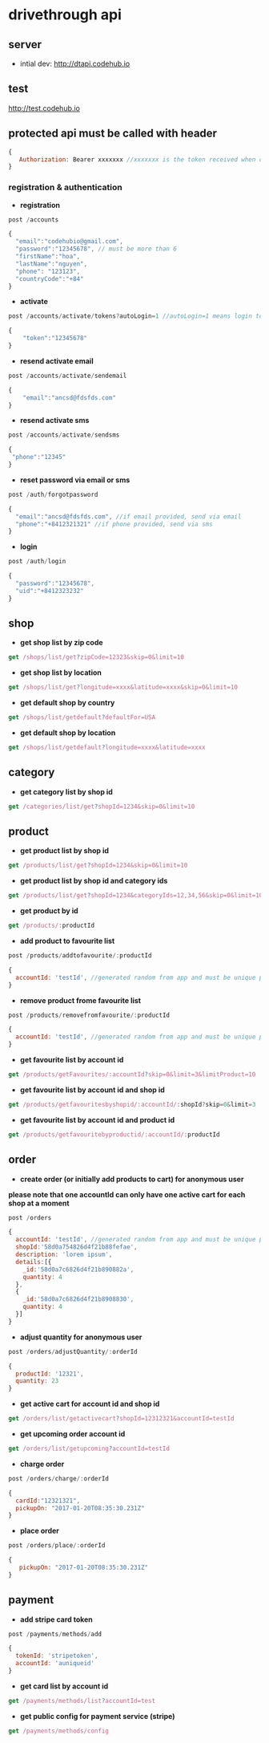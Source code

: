 # drivethrough api

## server
- intial dev: http://dtapi.codehub.io

## test
http://test.codehub.io


## protected api must be called with header

```javascript
{
   Authorization: Bearer xxxxxxx //xxxxxxx is the token received when calling login api successfully.
}
```

### registration & authentication

* **registration**
```javascript
post /accounts
```
```javascript
{
  "email":"codehubio@gmail.com",
  "password":"12345678", // must be more than 6
  "firstName":"hoa",
  "lastName":"nguyen",
  "phone": "123123",
  "countryCode":"+84"
}
```
* **activate**
```javascript
post /accounts/activate/tokens?autoLogin=1 //autoLogin=1 means login token will be returned automatically without calling login api
````

```javascript
{
	"token":"12345678"
}
```
* **resend activate email**
```javascript
post /accounts/activate/sendemail
````

```javascript
{
	"email":"ancsd@fdsfds.com"
}
```

* **resend activate sms**
```javascript
post /accounts/activate/sendsms
````

```javascript
{
 "phone":"12345"
}
```

* **reset password via email or sms**
```javascript
post /auth/forgotpassword
````

```javascript
{
  "email":"ancsd@fdsfds.com", //if email provided, send via email
  "phone":"+8412321321" //if phone provided, send via sms
}
```



* **login**

```javascript
post /auth/login
```

```javascript
{
  "password":"12345678",
  "uid":"+8412323232"
}
```

## shop 

* **get shop list by zip code**
```javascript
get /shops/list/get?zipCode=12323&skip=0&limit=10
```

* **get shop list by location**
```javascript
get /shops/list/get?longitude=xxxx&latitude=xxxx&skip=0&limit=10
```

* **get default shop by country**
```javascript
get /shops/list/getdefault?defaultFor=USA
```

* **get default shop by location**
```javascript
get /shops/list/getdefault?longitude=xxxx&latitude=xxxx
```
## category

* **get category list by shop id**
```javascript
get /categories/list/get?shopId=1234&skip=0&limit=10
```
## product

* **get product list by shop id**
```javascript
get /products/list/get?shopId=1234&skip=0&limit=10
```

* **get product list by shop id and category ids**
```javascript
get /products/list/get?shopId=1234&categoryIds=12,34,56&skip=0&limit=10 //get products from 3 category id 12, 34, 56
```
* **get product by id**
```javascript
get /products/:productId
```

* **add product to favourite list**
```javascript
post /products/addtofavourite/:productId
```
```javascript
{
  accountId: 'testId', //generated random from app and must be unique per installation of the app.  
}
```
* **remove product frome favourite list**
```javascript
post /products/removefromfavourite/:productId
```
```javascript
{
  accountId: 'testId', //generated random from app and must be unique per installation of the app.  
}
```

* **get favourite list by account id**
```javascript
get /products/getFavourites/:accountId?skip=0&limit=3&limitProduct=10
```
* **get favourite list by account id and shop id**
```javascript
get /products/getfavouritesbyshopid/:accountId/:shopId?skip=0&limit=3
```

* **get favourite list by account id and product id**
```javascript
get /products/getfavouritebyproductid/:accountId/:productId
```


## order

* **create order (or initially add products to cart) for anonymous user** 

**please note that one accountId can only have one active cart for each shop at a moment**
```javascript
post /orders
```
```javascript
{
  accountId: 'testId', //generated random from app and must be unique per installation of the app.
  shopId:'58d0a754826d4f21b88fefae',
  description: 'lorem ipsum',
  details:[{
  	_id:'58d0a7c6826d4f21b890882a',
  	quantity: 4
  },
  {
  	_id:'58d0a7c6826d4f21b8908830',
  	quantity: 4
  }]
}
```

* **adjust quantity for anonymous user**
```javascript
post /orders/adjustQuantity/:orderId
```
```javascript
{
  productId: '12321',
  quantity: 23
}
```

* **get active cart for account id and shop id**
```javascript
get /orders/list/getactivecart?shopId=12312321&accountId=testId
```

* **get upcoming order account id**
```javascript
get /orders/list/getupcoming?accountId=testId
```

* **charge order**
```javascript
post /orders/charge/:orderId
```
```javascript
{
  cardId:"12321321",
  pickupOn: "2017-01-20T08:35:30.231Z"
}
```

* **place order**
```javascript
post /orders/place/:orderId
```
```javascript
{
   pickupOn: "2017-01-20T08:35:30.231Z"
}
```



## payment


* **add stripe card token**
```javascript
post /payments/methods/add
```
```javascript
{
  tokenId: 'stripetoken',
  accountId: 'auniqueid'
}
```
* **get card list by account id**
```javascript
get /payments/methods/list?accountId=test
```

* **get public config for payment service (stripe)**

```javascript
get /payments/methods/config
```

